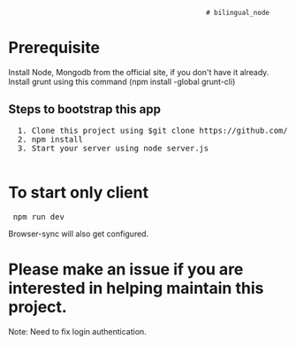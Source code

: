                                                       # bilingual_node

# Prerequisite
  Install Node, Mongodb from the official site, if you don't have it already.
  Install grunt using this command (npm install -global grunt-cli)

## Steps to bootstrap this app
<pre>
  1. Clone this project using $git clone https://github.com/madhankumar028/bilingual_node.git
  2. npm install
  3. Start your server using node server.js
 </pre>
  
# To start only client
<pre> npm run dev </pre> 
Browser-sync will also get configured.

# Please make an issue if you are interested in helping maintain this project.


Note: Need to fix login authentication.
